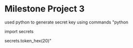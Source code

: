 # Milestone Project 3
used python to generate secret key using commands
"python

import secrets

secrets.token_hex(20)"
